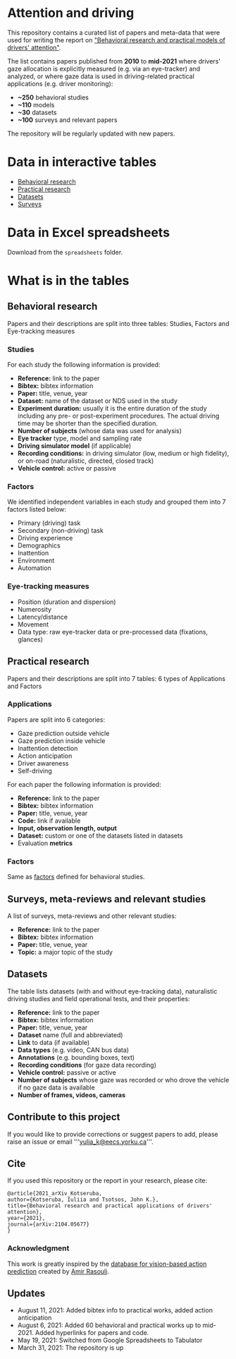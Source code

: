 # Attention and driving

This repository contains a curated list of papers and meta-data that were used for writing the report on ["Behavioral research and practical models of drivers' attention"](https://arxiv.org/pdf/2104.05677.pdf). 

The list contains papers published from **2010** to **mid-2021** where drivers' gaze allocation is explicitly measured (e.g. via an eye-tracker) and analyzed, or where gaze data is used in driving-related practical applications (e.g. driver monitoring):

* **~250** behavioral studies 
* **~110** models
* **~30** datasets
* **~100** surveys and relevant papers

The repository will be regularly updated with new papers.


# Data in interactive tables

* [Behavioral research](https://ykotseruba.github.io/attention_and_driving/behavioral_studies.html)
* [Practical research](https://ykotseruba.github.io/attention_and_driving/practical_scene_gaze.html)
* [Datasets](https://ykotseruba.github.io/attention_and_driving/datasets_datasets.html)
* [Surveys](https://ykotseruba.github.io/attention_and_driving/surveys_surveys.html)

# Data in Excel spreadsheets
Download from the `spreadsheets` folder.

# What is in the tables

## Behavioral research

Papers and their descriptions are split into three tables: Studies, Factors and Eye-tracking measures

### Studies

For each study the following information is provided:

* **Reference:** link to the paper
* **Bibtex:** bibtex information
* **Paper:** title, venue, year
* **Dataset:** name of the dataset or NDS used in the study
* **Experiment duration:** usually it is the entire duration of the study including any pre- or post-experiment procedures. The actual driving time may be shorter than the specified duration.
* **Number of subjects** (whose data was used for analysis)
* **Eye tracker** type, model and sampling rate
* **Driving simulator model** (if applicable)
* **Recording conditions:** in driving simulator (low, medium or high fidelity), or on-road (naturalistic, directed, closed track)
* **Vehicle control:** active or passive

<a name="behavioral_factors"></a>
### Factors

We identified independent variables in each study and grouped them into 7 factors listed below:

* Primary (driving) task
* Secondary (non-driving) task
* Driving experience
* Demographics
* Inattention
* Environment
* Automation


### Eye-tracking measures

* Position (duration and dispersion)
* Numerosity
* Latency/distance
* Movement
* Data type: raw eye-tracker data or pre-processed data (fixations, glances)


## Practical research

Papers and their descriptions are split into 7 tables: 6 types of Applications and Factors

### Applications

Papers are split into 6 categories:

* Gaze prediction outside vehicle
* Gaze prediction inside vehicle
* Inattention detection
* Action anticipation
* Driver awareness
* Self-driving

For each paper the following information is provided:

* **Reference:** link to the paper
* **Bibtex:** bibtex information
* **Paper:** title, venue, year
* **Code:** link if available
* **Input, observation length, output**
* **Dataset:** custom or one of the datasets listed in datasets
* Evaluation **metrics**


### Factors

Same as [factors](#behavioral_factors) defined for behavioral studies.


## Surveys, meta-reviews and relevant studies


A list of surveys, meta-reviews and other relevant studies:

* **Reference:** link to the paper
* **Bibtex:** bibtex information
* **Paper:** title, venue, year
* **Topic:** a major topic of the study

## Datasets

The table lists datasets (with and without eye-tracking data), naturalistic driving studies and field operational tests, and their properties:

* **Reference:** link to the paper
* **Bibtex:** bibtex information
* **Paper:** title, venue, year
* **Dataset** name (full and abbreviated)
* **Link** to data (if available)
* **Data types** (e.g. video, CAN bus data)
* **Annotations** (e.g. bounding boxes, text)
* **Recording conditions** (for gaze data recording)
* **Vehicle control:** passive or active
* **Number of subjects** whose gaze was recorded or who drove the vehicle if no gaze data is available
* **Number of frames, videos, cameras**


## Contribute to this project

If you would like to provide corrections or suggest papers to add, please raise an issue or email '''yulia_k@eecs.yorku.ca'''.

## Cite

If you used this repository or the report in your research, please cite:

```
@article{2021_arXiv_Kotseruba,
author={Kotseruba, Iuliia and Tsotsos, John K.},
title={Behavioral research and practical applications of drivers' attention},
year={2021},
journal={arXiv:2104.05677}
}
```

### Acknowledgment

This work is greatly inspired by the [database for vision-based action prediction](https://github.com/aras62/vision-based-prediction) created by [Amir Rasouli](https://github.com/aras62).

## Updates

- August 11, 2021: Added bibtex info to practical works, added action anticipation
- August 6, 2021: Added 60 behavioral and practical works up to mid-2021. Added hyperlinks for papers and code.
- May 19, 2021: Switched from Google Spreadsheets to Tabulator
- March 31, 2021: The repository is up


